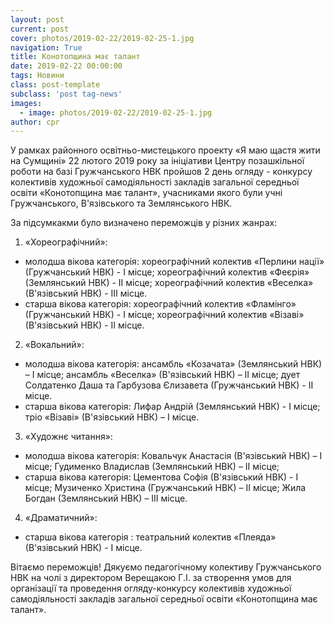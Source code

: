 ```yaml
---
layout: post
current: post
cover: photos/2019-02-22/2019-02-25-1.jpg
navigation: True
title: Конотопщина має талант
date: 2019-02-22 00:00:00
tags: Новини
class: post-template
subclass: 'post tag-news'
images:
  - image: photos/2019-02-22/2019-02-25-1.jpg
author: cpr
---
```


У рамках районного освітньо-мистецького проекту «Я маю щастя жити на Сумщині» 22 лютого 2019 року за ініціативи Центру позашкільної роботи на базі Гружчанського НВК пройшов 2 день огляду - конкурсу колективів художньої самодіяльності закладів загальної середньої освіти «Конотопщина має талант», учасниками якого були учні Гружчанського, В'язівського та Землянського НВК.

За підсумкакми було визначено переможців у різних жанрах:

1. «Хореографічний»:

 * молодша вікова категорія: хореографічний колектив «Перлини нації» (Гружчанський НВК) - І місце; хореографічний колектив «Феєрія» (Землянський НВК) - ІІ місце; хореографічний колектив «Веселка» (В'язівський НВК) - ІІІ місце.
 * старша вікова категорія: хореографічний колектив «Фламінго» (Гружчанський НВК) - І місце; хореографічний колектив «Візаві» (В'язівський НВК) - ІІ місце.

2. «Вокальний»:

 * молодша вікова категорія: ансамбль «Козачата» (Землянський НВК) – І місце; ансамбль «Веселка» (В'язівський НВК) – ІІ місце; дует Солдатенко Даша та Гарбузова Єлизавета (Гружчанський НВК) - ІІ місце.
 * старша вікова категорія: Лифар Андрій (Землянський НВК) - І місце; тріо «Візаві» (В'язівський НВК) – І місце.

3. «Художнє читання»:

 * молодша вікова категорія: Ковальчук Анастасія (В'язівський НВК) – І місце; Гудименко Владислав (Землянський НВК) – ІІ місце;
 * старша вікова категорія: Цементова Софія (В'язівський НВК) - І місце; Музиченко Христина (Гружчанський НВК) – ІІ місце; Жила Богдан (Землянський НВК) – ІІІ місце.

4. «Драматичний»:

 * старша вікова категорія : театральний колектив «Плеяда» (В'язівський НВК) - І місце.

Вітаємо переможців! Дякуємо педагогічному колективу Гружчанського НВК на чолі з директором Верещакою Г.І. за створення умов для організації та проведення огляду-конкурсу колективів художньої самодіяльності закладів загальної середньої освіти «Конотопщина має талант».
